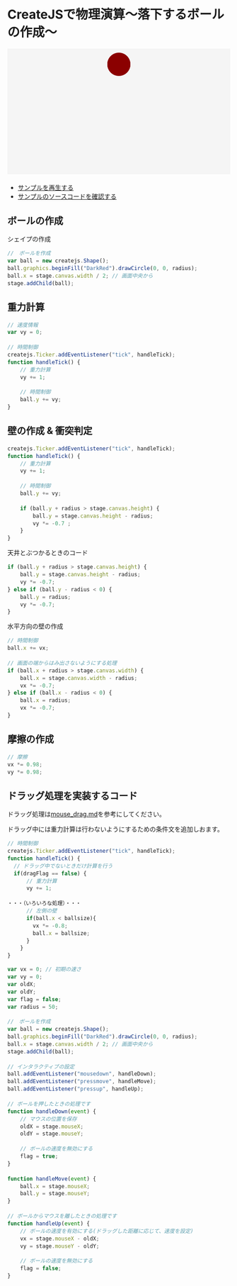 # CreateJSで物理演算〜落下するボールの作成〜

![](../imgs/ball.html.png)

- [サンプルを再生する](https://ics-creative.github.io/tutorial-createjs/samples/ball.html)
- [サンプルのソースコードを確認する](../samples/ball.html)


## ボールの作成

シェイプの作成

```js
//　ボールを作成
var ball = new createjs.Shape();
ball.graphics.beginFill("DarkRed").drawCircle(0, 0, radius);
ball.x = stage.canvas.width / 2; // 画面中央から
stage.addChild(ball);
```

## 重力計算
```js
// 速度情報
var vy = 0;

// 時間制御
createjs.Ticker.addEventListener("tick", handleTick);
function handleTick() {
    // 重力計算
    vy += 1;

    // 時間制御
    ball.y += vy;
}
```

## 壁の作成 & 衝突判定

```js
createjs.Ticker.addEventListener("tick", handleTick);
function handleTick() {
    // 重力計算
    vy += 1;

    // 時間制御
    ball.y += vy;

    if (ball.y + radius > stage.canvas.height) {
        ball.y = stage.canvas.height - radius;
        vy *= -0.7 ;
    }
}
```


天井とぶつかるときのコード

```js
if (ball.y + radius > stage.canvas.height) {
    ball.y = stage.canvas.height - radius;
    vy *= -0.7;
} else if (ball.y - radius < 0) {
    ball.y = radius;
    vy *= -0.7;
}
```

水平方向の壁の作成

```js
// 時間制御
ball.x += vx;

// 画面の端からはみ出さないようにする処理
if (ball.x + radius > stage.canvas.width) {
    ball.x = stage.canvas.width - radius;
    vx *= -0.7;
} else if (ball.x - radius < 0) {
    ball.x = radius;
    vx *= -0.7;
}
```

## 摩擦の作成

```js
// 摩擦
vx *= 0.98;
vy *= 0.98;
```


## ドラッグ処理を実装するコード

ドラッグ処理は[mouse_drag.md](mouse_drag.md)を参考にしてください。

ドラッグ中には重力計算は行わないようにするための条件文を追加しおます。
```js
// 時間制御
createjs.Ticker.addEventListener("tick", handleTick);
function handleTick() {
  // ドラッグ中でないときだけ計算を行う  
  if(dragFlag == false) {
      // 重力計算
      vy += 1;

・・・（いろいろな処理）・・・
      // 左側の壁
      if(ball.x < ballsize){
        vx *= -0.8;
        ball.x = ballsize;
      }
    }
}
```


```js
var vx = 0; // 初期の速さ
var vy = 0;
var oldX;
var oldY;
var flag = false;
var radius = 50;

//　ボールを作成
var ball = new createjs.Shape();
ball.graphics.beginFill("DarkRed").drawCircle(0, 0, radius);
ball.x = stage.canvas.width / 2; // 画面中央から
stage.addChild(ball);

// インタラクティブの設定
ball.addEventListener("mousedown", handleDown);
ball.addEventListener("pressmove", handleMove);
ball.addEventListener("pressup", handleUp);

// ボールを押したときの処理です
function handleDown(event) {
    // マウスの位置を保存
    oldX = stage.mouseX;
    oldY = stage.mouseY;

    // ボールの速度を無効にする
    flag = true;
}

function handleMove(event) {
    ball.x = stage.mouseX;
    ball.y = stage.mouseY;
}

// ボールからマウスを離したときの処理です
function handleUp(event) {
    // ボールの速度を有効にする(ドラッグした距離に応じて、速度を設定)
    vx = stage.mouseX - oldX;
    vy = stage.mouseY - oldY;

    // ボールの速度を無効にする
    flag = false;
}
```


